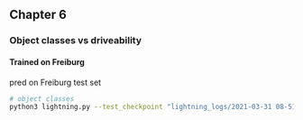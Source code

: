 ## Chapter 6

### Object classes vs driveability

#### Trained on Freiburg

pred on Freiburg test set
```bash
# object classes
python3 lightning.py --test_checkpoint "lightning_logs/2021-03-31 08-51-freiburg-c6-kl-rgb-epoch=673-val_loss=0.2363.ckpt" --num_classes 6 --bs 16 --mode convert --dataset freiburg --loss kl --debug --workers 10 > "docs/results/2021-03-31 08-51-freiburg-c6-kl-rgb-epoch=673-val_loss=0.2363.ckpt-freiburg-test.txt" 2>&1
```
